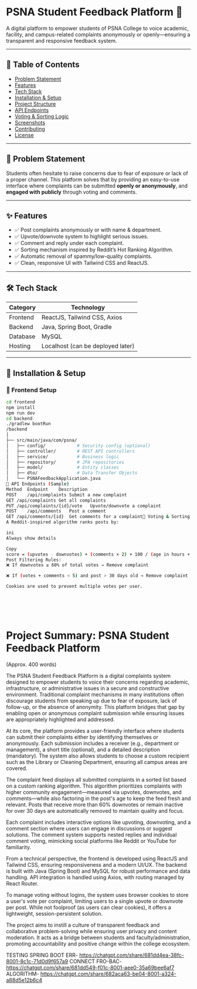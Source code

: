 # PSNA Student Feedback Platform 🚀

A digital platform to empower students of PSNA College to voice academic, facility, and campus-related complaints anonymously or openly—ensuring a transparent and responsive feedback system.

---

## 📌 Table of Contents

- [Problem Statement](#problem-statement)
- [Features](#features)
- [Tech Stack](#tech-stack)
- [Installation & Setup](#installation--setup)
- [Project Structure](#project-structure)
- [API Endpoints](#api-endpoints)
- [Voting & Sorting Logic](#voting--sorting-logic)
- [Screenshots](#screenshots)
- [Contributing](#contributing)
- [License](#license)

---

## 🧩 Problem Statement

Students often hesitate to raise concerns due to fear of exposure or lack of a proper channel. This platform solves that by providing an easy-to-use interface where complaints can be submitted **openly or anonymously**, and **engaged with publicly** through voting and comments.

---

## ✨ Features

- ✅ Post complaints anonymously or with name & department.
- ✅ Upvote/downvote system to highlight serious issues.
- ✅ Comment and reply under each complaint.
- ✅ Sorting mechanism inspired by Reddit’s Hot Ranking Algorithm.
- ✅ Automatic removal of spammy/low-quality complaints.
- ✅ Clean, responsive UI with Tailwind CSS and ReactJS.

---

## 🛠️ Tech Stack

| Category   | Technology                         |
|------------|------------------------------------|
| Frontend   | ReactJS, Tailwind CSS, Axios       |
| Backend    | Java, Spring Boot, Gradle          |
| Database   | MySQL                              |
| Hosting    | Localhost (can be deployed later)  |

---

## 🧪 Installation & Setup

### 🔹 Frontend Setup

```bash
cd frontend
npm install
npm run dev
cd backend
./gradlew bootRun
/backend
│
├── src/main/java/com/psna/
│   ├── config/            # Security config (optional)
│   ├── controller/        # REST API controllers
│   ├── service/           # Business logic
│   ├── repository/        # JPA repositories
│   ├── model/             # Entity classes
│   ├── dto/               # Data Transfer Objects
│   └── PSNAFeedbackApplication.java
🔁 API Endpoints (Sample)
Method	Endpoint	Description
POST	/api/complaints	Submit a new complaint
GET	/api/complaints	Get all complaints
PUT	/api/complaints/{id}/vote	Upvote/downvote a complaint
POST	/api/comments	Post a comment
GET	/api/comments/{id}	Get comments for a complaint🔢 Voting & Sorting Logic
A Reddit-inspired algorithm ranks posts by:

ini
Always show details

Copy
score = (upvotes - downvotes) + (comments × 2) + 100 / (age in hours + 2)
Post Filtering Rules:
❌ If downvotes ≥ 60% of total votes → Remove complaint

❌ If (votes + comments < 5) and post > 30 days old → Remove complaint

Cookies are used to prevent multiple votes per user.







```

# Project Summary: PSNA Student Feedback Platform
(Approx. 400 words)

The PSNA Student Feedback Platform is a digital complaints system designed to empower students to voice their concerns regarding academic, infrastructure, or administrative issues in a secure and constructive environment. Traditional complaint mechanisms in many institutions often discourage students from speaking up due to fear of exposure, lack of follow-up, or the absence of anonymity. This platform bridges that gap by enabling open or anonymous complaint submission while ensuring issues are appropriately highlighted and addressed.

At its core, the platform provides a user-friendly interface where students can submit their complaints either by identifying themselves or anonymously. Each submission includes a receiver (e.g., department or management), a short title (optional), and a detailed description (mandatory). The system also allows students to choose a custom recipient such as the Library or Cleaning Department, ensuring all campus areas are covered.

The complaint feed displays all submitted complaints in a sorted list based on a custom ranking algorithm. This algorithm prioritizes complaints with higher community engagement—measured via upvotes, downvotes, and comments—while also factoring in the post's age to keep the feed fresh and relevant. Posts that receive more than 60% downvotes or remain inactive for over 30 days are automatically removed to maintain quality and focus.

Each complaint includes interactive options like upvoting, downvoting, and a comment section where users can engage in discussions or suggest solutions. The comment system supports nested replies and individual comment voting, mimicking social platforms like Reddit or YouTube for familiarity.

From a technical perspective, the frontend is developed using ReactJS and Tailwind CSS, ensuring responsiveness and a modern UI/UX. The backend is built with Java (Spring Boot) and MySQL for robust performance and data handling. API integration is handled using Axios, with routing managed by React Router.

To manage voting without logins, the system uses browser cookies to store a user's vote per complaint, limiting users to a single upvote or downvote per post. While not foolproof (as users can clear cookies), it offers a lightweight, session-persistent solution.

The project aims to instill a culture of transparent feedback and collaborative problem-solving while ensuring user privacy and content moderation. It acts as a bridge between students and faculty/administration, promoting accountability and positive change within the college ecosystem.

TESTING
SPRING BOOT ERR-  https://chatgpt.com/share/681dd4ea-38fc-8001-8c1c-71d0d9f657a9
CONNECT FRO-BAC-  https://chatgpt.com/share/681dd549-f01c-8001-aee0-35a69bee6af7
ALGORITHM- https://chatgpt.com/share/682aca63-be04-8001-a324-a88d5e12b6c4
